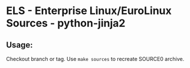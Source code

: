 # ELS - Enterprise Linux/EuroLinux Sources - python-jinja2
 
## Usage:
  Checkout branch or tag. Use `make sources` to recreate  SOURCE0 archive.
